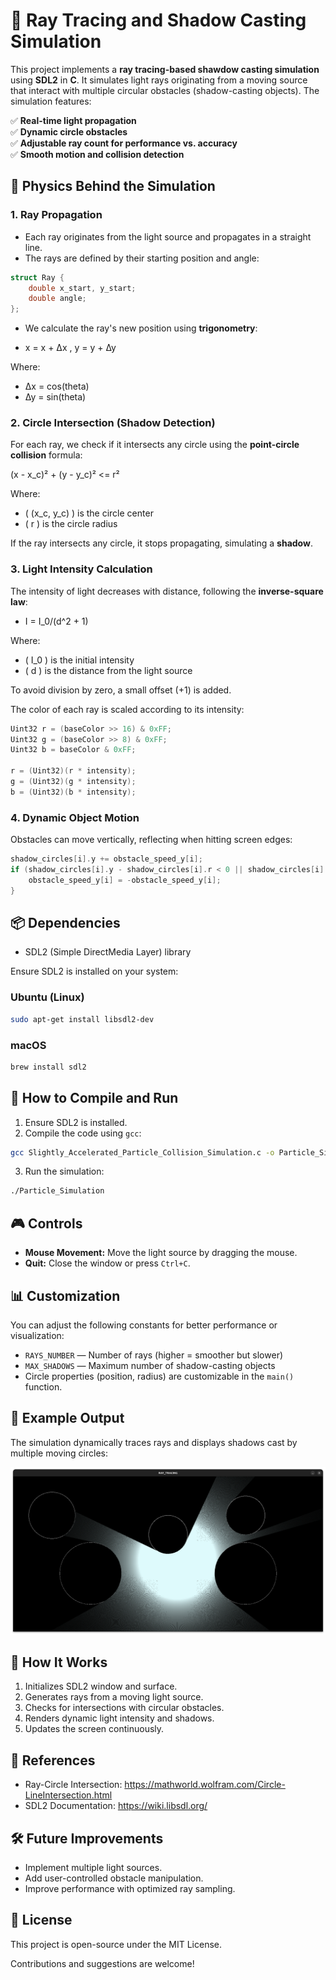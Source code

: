 # 🌟 Ray Tracing and Shadow Casting Simulation 

This project implements a **ray tracing-based shawdow casting simulation** using **SDL2** in **C**. It simulates light rays originating from a moving source that interact with multiple circular obstacles (shadow-casting objects). The simulation features:

✅ **Real-time light propagation**  
✅ **Dynamic circle obstacles**  
✅ **Adjustable ray count for performance vs. accuracy**  
✅ **Smooth motion and collision detection**

## 🧪 Physics Behind the Simulation

### 1. Ray Propagation
- Each ray originates from the light source and propagates in a straight line.
- The rays are defined by their starting position and angle:

```c
struct Ray {
    double x_start, y_start;
    double angle;
};
```
- We calculate the ray's new position using **trigonometry**:

- x = x + ∆x , y = y + ∆y

Where:
- ∆x = cos(theta)
- ∆y = sin(theta)

### 2. Circle Intersection (Shadow Detection)
For each ray, we check if it intersects any circle using the **point-circle collision** formula:

(x - x_c)² + (y - y_c)² <= r²

Where:
- \( (x_c, y_c) \) is the circle center
- \( r \) is the circle radius

If the ray intersects any circle, it stops propagating, simulating a **shadow**.

### 3. Light Intensity Calculation
The intensity of light decreases with distance, following the **inverse-square law**:

- I = I_0/(d^2 + 1)

Where:
- \( I_0 \) is the initial intensity
- \( d \) is the distance from the light source

To avoid division by zero, a small offset (+1) is added.

The color of each ray is scaled according to its intensity:

```c
Uint32 r = (baseColor >> 16) & 0xFF;
Uint32 g = (baseColor >> 8) & 0xFF;
Uint32 b = baseColor & 0xFF;

r = (Uint32)(r * intensity);
g = (Uint32)(g * intensity);
b = (Uint32)(b * intensity);
```

### 4. Dynamic Object Motion
Obstacles can move vertically, reflecting when hitting screen edges:

```c
shadow_circles[i].y += obstacle_speed_y[i];
if (shadow_circles[i].y - shadow_circles[i].r < 0 || shadow_circles[i].y + shadow_circles[i].r > HEIGHT) {
    obstacle_speed_y[i] = -obstacle_speed_y[i];
}
```

## 📦 Dependencies
- SDL2 (Simple DirectMedia Layer) library

Ensure SDL2 is installed on your system:

### Ubuntu (Linux)
```bash
sudo apt-get install libsdl2-dev
```

### macOS
```bash
brew install sdl2
```

## 🚀 How to Compile and Run
1. Ensure SDL2 is installed.
2. Compile the code using `gcc`:

```bash
gcc Slightly_Accelerated_Particle_Collision_Simulation.c -o Particle_Simulation -lSDL2 -lm
```

3. Run the simulation:

```bash
./Particle_Simulation
```

## 🎮 Controls
- **Mouse Movement:** Move the light source by dragging the mouse.
- **Quit:** Close the window or press `Ctrl+C`.

## 📊 Customization
You can adjust the following constants for better performance or visualization:

- `RAYS_NUMBER` — Number of rays (higher = smoother but slower)
- `MAX_SHADOWS` — Maximum number of shadow-casting objects
- Circle properties (position, radius) are customizable in the `main()` function.

## 📸 Example Output
The simulation dynamically traces rays and displays shadows cast by multiple moving circles:

![Simulation Screenshot](example.png)

## 🧠 How It Works
1. Initializes SDL2 window and surface.
2. Generates rays from a moving light source.
3. Checks for intersections with circular obstacles.
4. Renders dynamic light intensity and shadows.
5. Updates the screen continuously.

## 📘 References
- Ray-Circle Intersection: https://mathworld.wolfram.com/Circle-LineIntersection.html
- SDL2 Documentation: https://wiki.libsdl.org/

## 🛠️ Future Improvements
- Implement multiple light sources.
- Add user-controlled obstacle manipulation.
- Improve performance with optimized ray sampling.

## 📜 License
This project is open-source under the MIT License.

Contributions and suggestions are welcome!

